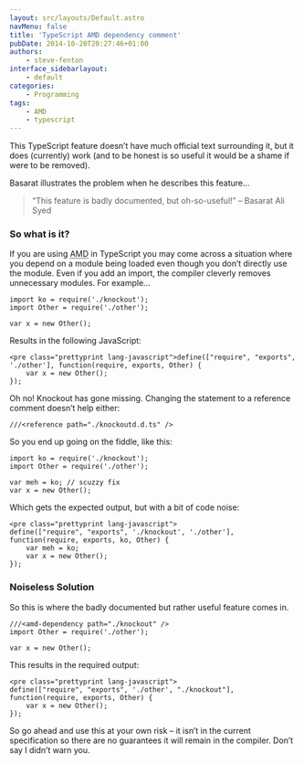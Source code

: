 ```yaml
---
layout: src/layouts/Default.astro
navMenu: false
title: 'TypeScript AMD dependency comment'
pubDate: 2014-10-20T20:27:46+01:00
authors:
    - steve-fenton
interface_sidebarlayout:
    - default
categories:
    - Programming
tags:
    - AMD
    - typescript
---
```


This TypeScript feature doesn’t have much official text surrounding it, but it does (currently) work (and to be honest is so useful it would be a shame if were to be removed).

Basarat illustrates the problem when he describes this feature…

> “This feature is badly documented, but oh-so-useful!” – Basarat Ali Syed

### So what is it?

If you are using <abbr title="Asynchronous Module Definitions">AMD</abbr> in TypeScript you may come across a situation where you depend on a module being loaded even though you don’t directly use the module. Even if you add an import, the compiler cleverly removes unnecessary modules. For example…

```
import ko = require('./knockout');
import Other = require('./other');

var x = new Other();
```
Results in the following JavaScript:

```
<pre class="prettyprint lang-javascript">define(["require", "exports", './other'], function(require, exports, Other) {
    var x = new Other();
});
```
Oh no! Knockout has gone missing. Changing the statement to a reference comment doesn’t help either:

```
///<reference path="./knockoutd.d.ts" />
```
So you end up going on the fiddle, like this:

```
import ko = require('./knockout');
import Other = require('./other');

var meh = ko; // scuzzy fix
var x = new Other();
```
Which gets the expected output, but with a bit of code noise:

```
<pre class="prettyprint lang-javascript">
define(["require", "exports", './knockout', './other'], function(require, exports, ko, Other) {
    var meh = ko;
    var x = new Other();
});
```
### Noiseless Solution

So this is where the badly documented but rather useful feature comes in.

```
///<amd-dependency path="./knockout" />
import Other = require('./other');

var x = new Other();
```
This results in the required output:

```
<pre class="prettyprint lang-javascript">
define(["require", "exports", './other', "./knockout"], function(require, exports, Other) {
    var x = new Other();
});
```
So go ahead and use this at your own risk – it isn’t in the current specification so there are no guarantees it will remain in the compiler. Don’t say I didn’t warn you.